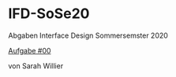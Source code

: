 # IFD-SoSe20
Abgaben Interface Design Sommersemster 2020
<p><a href="https://d78d8t.axshare.com">Aufgabe #00</a></p>
<p>von Sarah Willier</p>
